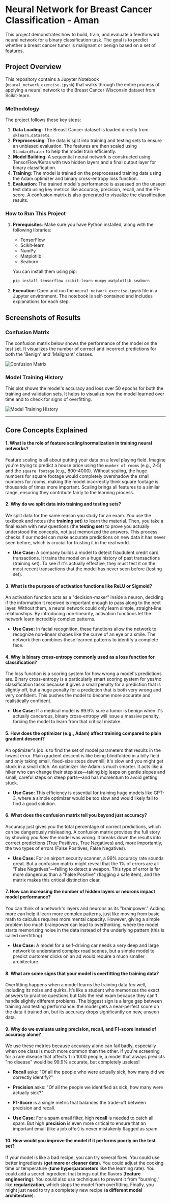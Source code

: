 # Neural Network for Breast Cancer Classification - Aman 

This project demonstrates how to build, train, and evaluate a feedforward neural network for a binary classification task. The goal is to predict whether a breast cancer tumor is malignant or benign based on a set of features.

## Project Overview

This repository contains a Jupyter Notebook (`neural_network_exercise.ipynb`) that walks through the entire process of applying a neural network to the Breast Cancer Wisconsin dataset from Scikit-learn.

### Methodology

The project follows these key steps:
1.  **Data Loading**: The Breast Cancer dataset is loaded directly from `sklearn.datasets`.
2.  **Preprocessing**: The data is split into training and testing sets to ensure an unbiased evaluation. The features are then scaled using `StandardScaler` to help the model train efficiently.
3.  **Model Building**: A sequential neural network is constructed using TensorFlow/Keras with two hidden layers and a final output layer for binary classification.
4.  **Training**: The model is trained on the preprocessed training data using the Adam optimizer and binary cross-entropy loss function.
5.  **Evaluation**: The trained model's performance is assessed on the unseen test data using key metrics like accuracy, precision, recall, and the F1-score. A confusion matrix is also generated to visualize the classification results.

### How to Run This Project

1.  **Prerequisites**: Make sure you have Python installed, along with the following libraries:
    *   TensorFlow
    *   Scikit-learn
    *   NumPy
    *   Matplotlib
    *   Seaborn

    You can install them using pip:
    ```bash
    pip install tensorflow scikit-learn numpy matplotlib seaborn
    ```

2.  **Execution**: Open and run the `neural_network_exercise.ipynb` file in a Jupyter environment. The notebook is self-contained and includes explanations for each step.

## Screenshots of Results

### Confusion Matrix
The confusion matrix below shows the performance of the model on the test set. It visualizes the number of correct and incorrect predictions for both the 'Benign' and 'Malignant' classes.

![Confusion Matrix](Screenshots/image.png)

### Model Training History
This plot shows the model's accuracy and loss over 50 epochs for both the training and validation sets. It helps to visualize how the model learned over time and to check for signs of overfitting.

![Model Training History](Screenshots/image-1.png)

---

## Core Concepts Explained

#### 1. What is the role of feature scaling/normalization in training neural networks?
Feature scaling is all about putting your data on a level playing field. Imagine you're trying to predict a house price using the `number of rooms` (e.g., 2-5) and the `square footage` (e.g., 800-4000). Without scaling, the huge numbers for square footage would completely overshadow the small numbers for rooms, making the model incorrectly think square footage is thousands of times more important. Scaling brings all features to a similar range, ensuring they contribute fairly to the learning process.

#### 2. Why do we split data into training and testing sets?
We split data for the same reason you study for an exam. You use the textbook and notes (the **training set**) to learn the material. Then, you take a final exam with new questions (the **testing set**) to prove you actually understood the concepts, not just memorized the answers. This process checks if our model can make accurate predictions on new data it has never seen before, which is crucial for trusting it in the real world.

*   **Use Case:** A company builds a model to detect fraudulent credit card transactions. It trains the model on a huge history of past transactions (training set). To see if it's actually effective, they must test it on the most recent transactions that the model has never seen before (testing set).

#### 3. What is the purpose of activation functions like ReLU or Sigmoid?
An activation function acts as a "decision-maker" inside a neuron, deciding if the information it received is important enough to pass along to the next layer. Without them, a neural network could only learn simple, straight-line relationships. By introducing non-linearity, activation functions let the network learn incredibly complex patterns.

*   **Use Case:** In facial recognition, these functions allow the network to recognize non-linear shapes like the curve of an eye or a smile. The network then combines these learned patterns to identify a complete face.

#### 4. Why is binary cross-entropy commonly used as a loss function for classification?
The loss function is a scoring system for how wrong a model's predictions are. Binary cross-entropy is a particularly smart scoring system for yes/no classification tasks because it gives a small penalty for a prediction that is slightly off, but a huge penalty for a prediction that is both very wrong and very confident. This pushes the model to become more accurate and realistically confident.

*   **Use Case:** If a medical model is 99.9% sure a tumor is benign when it's actually cancerous, binary cross-entropy will issue a massive penalty, forcing the model to learn from that critical mistake.

#### 5. How does the optimizer (e.g., Adam) affect training compared to plain gradient descent?
An optimizer's job is to find the set of model parameters that results in the lowest error. Plain gradient descent is like being blindfolded in a hilly field and only taking small, fixed-size steps downhill; it's slow and you might get stuck in a small ditch. An optimizer like Adam is much smarter. It acts like a hiker who can change their step size—taking big leaps on gentle slopes and small, careful steps on steep parts—and has momentum to avoid getting stuck.

*   **Use Case:** This efficiency is essential for training huge models like GPT-3, where a simple optimizer would be too slow and would likely fail to find a good solution.

#### 6. What does the confusion matrix tell you beyond just accuracy?
Accuracy just gives you the total percentage of correct predictions, which can be dangerously misleading. A confusion matrix provides the full story by showing you *how* the model was wrong. It breaks down the results into correct predictions (True Positives, True Negatives) and, more importantly, the two types of errors (False Positives, False Negatives).

*   **Use Case:** For an airport security scanner, a 99% accuracy rate sounds great. But a confusion matrix might reveal that the 1% of errors are all "False Negatives"—failing to detect a weapon. This type of error is far more dangerous than a "False Positive" (flagging a safe item), and the matrix makes this critical distinction clear.

#### 7. How can increasing the number of hidden layers or neurons impact model performance?
You can think of a network's layers and neurons as its "brainpower." Adding more can help it learn more complex patterns, just like moving from basic math to calculus requires more mental capacity. However, giving a simple problem too much brainpower can lead to overthinking, where the model starts memorizing noise in the data instead of the underlying pattern (this is called overfitting).

*   **Use Case:** A model for a self-driving car needs a very deep and large network to understand complex road scenes, but a simple model to predict customer clicks on an ad would require a much smaller architecture.

#### 8. What are some signs that your model is overfitting the training data?
Overfitting happens when a model learns the training data *too* well, including its noise and quirks. It’s like a student who memorizes the exact answers to practice questions but fails the real exam because they can't handle slightly different problems. The biggest sign is a large gap between training and testing performance: the model gets a near-perfect score on the data it trained on, but its accuracy drops significantly on new, unseen data.

#### 9. Why do we evaluate using precision, recall, and F1-score instead of accuracy alone?
We use these metrics because accuracy alone can fail badly, especially when one class is much more common than the other. If you're screening for a rare disease that affects 1 in 1000 people, a model that always predicts "no disease" would be 99.9% accurate, but completely useless!
*   **Recall** asks: "Of all the people who were actually sick, how many did we correctly identify?"
*   **Precision** asks: "Of all the people we identified as sick, how many were actually sick?"
*   **F1-Score** is a single metric that balances the trade-off between precision and recall.

*   **Use Case:** For a spam email filter, high **recall** is needed to catch all spam. But high **precision** is even more critical to ensure that an important email (like a job offer) is never mistakenly flagged as spam.

#### 10. How would you improve the model if it performs poorly on the test set?
If your model is like a bad recipe, you can try several fixes. You could use better ingredients (**get more or cleaner data**). You could adjust the cooking time or temperature (**tune hyperparameters** like the learning rate). You could add a secret ingredient that brings out the flavors (**feature engineering**). You could also use techniques to prevent it from "burning," like **regularization**, which stops the model from overfitting. Finally, you might just need to try a completely new recipe (**a different model architecture**).